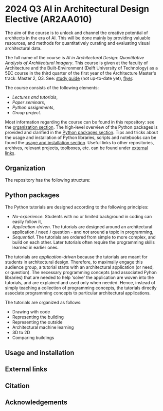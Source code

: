 # 2024 Q3 AI in Architectural Design Elective (AR2AA010)

The aim of the course is to unlock and channel the creative potential of architects in the era of AI. 
This will be done mainly by providing valuable resources, and methods for quantitatively curating and evaluating visual architectural data.

The full name of the course is *AI in Architectural Design: Quantitative Analysis of Architectural Imagery*.
This course is given at the faculty of Architecture and the Built-Environment (Delft University of Technology) as a 5EC course in the third quarter of the first year of the Architecture Master's track: Master 2, Q3.
See: [study guide](https://www.studiegids.tudelft.nl/a101_displayCourse.do?course_id=63933) (not up-to-date yet), [flyer](https://brightspace.tudelft.nl/d2l/le/content/43165/viewContent/3551867/View).

The course consists of the following elements:

- *Lectures and tutorials*,
- *Paper seminars*,
- *Python assignments*,
- *Group project*.

Most information regarding the course can be found in this repository: see the [organization section](#organization). 
The high-level overview of the Python packages is provided and clarified in the [Python packages section](#python-packaging).
Tips and tricks about the usage and installation of Python libraries, scripts and notebooks can be found the [usage and installation section](#usage-and-installation).
Useful links to other repositories, archives, relevant projects, toolboxes, etc. can be found under [external links](#external-links).

## Organization

The repository has the following structure:

## Python packages

The Python tutorials are designed according to the following principles:

- *No-experience*. Students with no or limited background in coding can easily follow it,
- *Application-driven*. The tutorials are designed around an architectural application / need / question - and *not* around a topic in programming,
- *Sequential*. The tutorials are ordered from simple to more complex, and build on each other. Later tutorials often require the programming skills learned in earlier ones.

The tutorials are *application-driven* because the tutorials are meant for students in architectural design. 
Therefore, to maximally engage this audience group, a tutorial starts with an architectural application (or need, or question). 
The necessary programming concepts (and associated Pyhon libraries) that are needed to help 'solve' the application are woven into the tutorials, and are explained and used only when needed. 
Hence, instead of simply teaching a collection of programming concepts, the tutorials directly associate programming concepts to particular architectural applications. 

The tutorials are organized as follows:

- Drawing with code
- Representing the building
- Representing the outside
- Architectural machine learning
- 3D to 2D
- Comparing buildings

## Usage and installation

## External links

## Citation

## Acknowledgements
